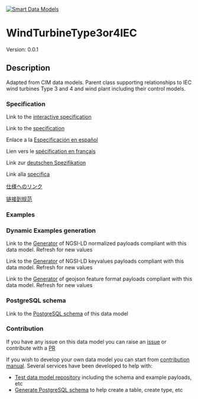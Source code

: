 [![Smart Data Models](https://smartdatamodels.org/wp-content/uploads/2022/01/SmartDataModels_logo.png "Logo")](https://smartdatamodels.org)
# WindTurbineType3or4IEC
Version: 0.0.1

## Description 

Adapted from CIM data models. Parent class supporting relationships to IEC wind turbines Type 3 and 4 and wind plant including their control models.
### Specification

Link to the [interactive specification](https://swagger.lab.fiware.org/?url=https://smart-data-models.github.io/dataModel.EnergyCIM/WindTurbineType3or4IEC/swagger.yaml)

Link to the [specification](https://github.com/smart-data-models/dataModel.EnergyCIM/blob/master/WindTurbineType3or4IEC/doc/spec.md)

Enlace a la [Especificación en español](https://github.com/smart-data-models/dataModel.EnergyCIM/blob/master/WindTurbineType3or4IEC/doc/spec_ES.md)

Lien vers le [spécification en français](https://github.com/smart-data-models/dataModel.EnergyCIM/blob/master/WindTurbineType3or4IEC/doc/spec_FR.md)

Link zur [deutschen Spezifikation](https://github.com/smart-data-models/dataModel.EnergyCIM/blob/master/WindTurbineType3or4IEC/doc/spec_DE.md)

Link alla [specifica](https://github.com/smart-data-models/dataModel.EnergyCIM/blob/master/WindTurbineType3or4IEC/doc/spec_IT.md)

[仕様へのリンク](https://github.com/smart-data-models/dataModel.EnergyCIM/blob/master/WindTurbineType3or4IEC/doc/spec_JA.md)

[链接到规范](https://github.com/smart-data-models/dataModel.EnergyCIM/blob/master/WindTurbineType3or4IEC/doc/spec_ZH.md)
### Examples
### Dynamic Examples generation

Link to the [Generator](https://smartdatamodels.org/extra/ngsi-ld_generator.php?schemaUrl=https://raw.githubusercontent.com/smart-data-models/dataModel.EnergyCIM/master/WindTurbineType3or4IEC/schema.json&email=info@smartdatamodels.org) of NGSI-LD normalized payloads compliant with this data model. Refresh for new values

Link to the [Generator](https://smartdatamodels.org/extra/ngsi-ld_generator_keyvalues.php?schemaUrl=https://raw.githubusercontent.com/smart-data-models/dataModel.EnergyCIM/master/WindTurbineType3or4IEC/schema.json&email=info@smartdatamodels.org) of NGSI-LD keyvalues payloads compliant with this data model. Refresh for new values

Link to the [Generator](https://smartdatamodels.org/extra/geojson_features_generator.php?schemaUrl=https://raw.githubusercontent.com/smart-data-models/dataModel.EnergyCIM/master/WindTurbineType3or4IEC/schema.json&email=info@smartdatamodels.org) of geojson feature format payloads compliant with this data model. Refresh for new values
### PostgreSQL schema

Link to the [PostgreSQL schema](https://github.com/smart-data-models/dataModel.EnergyCIM/blob/master/WindTurbineType3or4IEC/schema.sql) of this data model
### Contribution

 If you have any issue on this data model you can raise an [issue](https://github.com/smart-data-models/dataModel.EnergyCIM/issues)  or contribute with a [PR](https://github.com/smart-data-models/dataModel.EnergyCIM/pulls)

 If you wish to develop your own data model you can start from [contribution manual](https://bit.ly/contribution_manual). Several services have been developed to help with: 
 - [Test data model repository](https://smartdatamodels.org/index.php/data-models-contribution-api/) including the schema and example payloads, etc
 - [Generate PostgreSQL schema](https://smartdatamodels.org/index.php/sql-service/) to help create a table, create type, etc